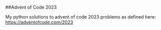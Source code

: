 ##Advent of Code 2023

My python solutions to advent of code 2023 problems as defined here: 
https://adventofcode.com/2023
